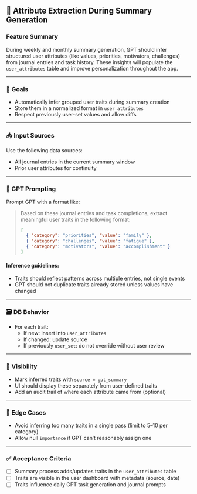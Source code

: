## 🧠 Attribute Extraction During Summary Generation

### Feature Summary

During weekly and monthly summary generation, GPT should infer structured user attributes (like values, priorities, motivators, challenges) from journal entries and task history. These insights will populate the `user_attributes` table and improve personalization throughout the app.

---

### 🎯 Goals

- Automatically infer grouped user traits during summary creation
- Store them in a normalized format in `user_attributes`
- Respect previously user-set values and allow diffs

---

### 📥 Input Sources

Use the following data sources:

- All journal entries in the current summary window
- Prior user attributes for continuity

---

### 🧠 GPT Prompting

Prompt GPT with a format like:

> Based on these journal entries and task completions, extract meaningful user traits in the following format:
>
> ```json
> [
>   { "category": "priorities", "value": "family" },
>   { "category": "challenges", "value": "fatigue" },
>   { "category": "motivators", "value": "accomplishment" }
> ]
> ```

#### Inference guidelines:

- Traits should reflect patterns across multiple entries, not single events
- GPT should not duplicate traits already stored unless values have changed

---

### 🗃️ DB Behavior

- For each trait:
  - If new: insert into `user_attributes`
  - If changed: update source
  - If previously `user_set`: do not override without user review

---

### 🔎 Visibility

- Mark inferred traits with `source = gpt_summary`
- UI should display these separately from user-defined traits
- Add an audit trail of where each attribute came from (optional)

---

### 🚧 Edge Cases

- Avoid inferring too many traits in a single pass (limit to 5–10 per category)
- Allow null `importance` if GPT can’t reasonably assign one

---

### ✅ Acceptance Criteria

- [ ] Summary process adds/updates traits in the `user_attributes` table
- [ ] Traits are visible in the user dashboard with metadata (source, date)
- [ ] Traits influence daily GPT task generation and journal prompts
